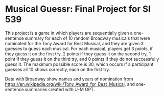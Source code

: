 # Musical Guessr: Final Project for SI 539

This project is a game in which players are sequentially given a one-sentence summary for each of 10 random Broadway musicals that were nominated for the Tony Award for Best Musical, and they are given 3 guesses to guess each musical. For each musical, players get 3 points, if they guess it on the first try, 2 points if they guess it on the second try, 1 point if they guess it on the third try, and 0 points if they do not successfully guess it. The maximum possible score is 30, which occurs if a participant guesses all 10 shows correctly, each on the first try. 

Data with Broadway show names and years of nomination from https://en.wikipedia.org/wiki/Tony_Award_for_Best_Musical, and one-sentence summaries created with U-M GPT.
